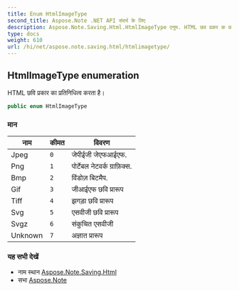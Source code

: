 ```yaml
---
title: Enum HtmlImageType
second_title: Aspose.Note .NET API संदर्भ के लिए
description: Aspose.Note.Saving.Html.HtmlImageType एनुम. HTML छव प्रकर क प्रतनधत्व करत है
type: docs
weight: 610
url: /hi/net/aspose.note.saving.html/htmlimagetype/
---
```

## HtmlImageType enumeration

HTML छवि प्रकार का प्रतिनिधित्व करता है।

```csharp
public enum HtmlImageType
```

### मान

| नाम | कीमत | विवरण |
| --- | --- | --- |
| Jpeg | `0` | जेपीईजी जेएफआईएफ. |
| Png | `1` | पोर्टेबल नेटवर्क ग्राफ़िक्स. |
| Bmp | `2` | विंडोज़ बिटमैप. |
| Gif | `3` | जीआईएफ छवि प्रारूप |
| Tiff | `4` | झगड़ा छवि प्रारूप |
| Svg | `5` | एसवीजी छवि प्रारूप |
| Svgz | `6` | संकुचित एसवीजी |
| Unknown | `7` | अज्ञात प्रारूप |

### यह सभी देखें

* नाम स्थान [Aspose.Note.Saving.Html](../../aspose.note.saving.html/)
* सभा [Aspose.Note](../../)


